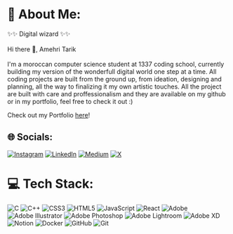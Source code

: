 # 💫 About Me:
✨✨ Digital wizard ✨✨<br><br>Hi there 👋, Amehri Tarik<br><br>I'm a moroccan computer science student at 1337 coding school, currently building my version of the wonderfull digital world one step at a time. All coding projects are built from the ground up, from ideation, designing and planning, all the way to finalizing it my own artistic touches. All the project are built with care and proffessionalism and they are available on my github or in my portfolio, feel free to check it out :)

Check out my Portfolio [here](https://tarikamehri.works)!

## 🌐 Socials:
[![Instagram](https://img.shields.io/badge/Instagram-%23E4405F.svg?logo=Instagram&logoColor=white)](https://www.instagram.com/amehri_tarik?igsh=M3AxeXYwYWlodW5q)
[![LinkedIn](https://img.shields.io/badge/LinkedIn-%230077B5.svg?logo=linkedin&logoColor=white)](https://www.linkedin.com/in/tarik-amehri?original_referer=)
[![Medium](https://img.shields.io/badge/Medium-12100E?logo=medium&logoColor=white)](https://medium.com/@amehri_tarik)
[![X](https://img.shields.io/badge/X-black.svg?logo=X&logoColor=white)](https://x.com/AmehriT83856?t=XK5JBaVLC-LdTguRyM4f_A&s=08) 

# 💻 Tech Stack:
![C](https://img.shields.io/badge/c-%2300599C.svg?style=for-the-badge&logo=c&logoColor=white)
![C++](https://img.shields.io/badge/c++-%2300599C.svg?style=for-the-badge&logo=c%2B%2B&logoColor=white)
![CSS3](https://img.shields.io/badge/css3-%231572B6.svg?style=for-the-badge&logo=css3&logoColor=white)
![HTML5](https://img.shields.io/badge/html5-%23E34F26.svg?style=for-the-badge&logo=html5&logoColor=white)
![JavaScript](https://img.shields.io/badge/javascript-%23323330.svg?style=for-the-badge&logo=javascript&logoColor=%23F7DF1E)
![React](https://img.shields.io/badge/react-%2320232a.svg?style=for-the-badge&logo=react&logoColor=%2361DAFB)
![Adobe](https://img.shields.io/badge/adobe-%23FF0000.svg?style=for-the-badge&logo=adobe&logoColor=white)
![Adobe Illustrator](https://img.shields.io/badge/adobe%20illustrator-%23FF9A00.svg?style=for-the-badge&logo=adobe%20illustrator&logoColor=white)
![Adobe Photoshop](https://img.shields.io/badge/adobe%20photoshop-%2331A8FF.svg?style=for-the-badge&logo=adobe%20photoshop&logoColor=white)
![Adobe Lightroom](https://img.shields.io/badge/Adobe%20Lightroom-31A8FF.svg?style=for-the-badge&logo=Adobe%20Lightroom&logoColor=white)
![Adobe XD](https://img.shields.io/badge/Adobe%20XD-470137?style=for-the-badge&logo=Adobe%20XD&logoColor=#FF61F6)
![Notion](https://img.shields.io/badge/Notion-%23000000.svg?style=for-the-badge&logo=notion&logoColor=white)
![Docker](https://img.shields.io/badge/docker-%230db7ed.svg?style=for-the-badge&logo=docker&logoColor=white)
![GitHub](https://img.shields.io/badge/github-%23121011.svg?style=for-the-badge&logo=github&logoColor=white)
![Git](https://img.shields.io/badge/git-%23F05033.svg?style=for-the-badge&logo=git&logoColor=white)

